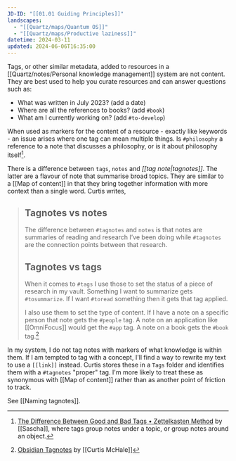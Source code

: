 ```yaml
---
JD-ID: "[[01.01 Guiding Principles]]"
landscapes:
  - "[[Quartz/maps/Quantum OS]]"
  - "[[Quartz/maps/Productive laziness]]"
datetime: 2024-03-11
updated: 2024-06-06T16:35:00
---
```

Tags, or other similar metadata, added to resources in a [[Quartz/notes/Personal knowledge management]] system are not content. They are best used to help you curate resources and can answer questions such as:

- What was written in July 2023? (add a date)
- Where are all the references to books? (add `#book`)
- What am I currently working on? (add `#to-develop`)

When used as markers for the content of a resource - exactly like keywords - an issue arises where one tag can mean multiple things. Is `#philosophy` a reference to a note that discusses a philosophy, or is it about philosophy itself[^1].

There is a difference between `tags`, `notes` and *[[tag note|tagnotes]]*. The latter are a flavour of note that summarise broad topics. They are similar to a [[Map of content]] in that they bring together information with more context than a single word. Curtis writes,

> ## Tagnotes vs notes
> The difference between `#tagnotes` and `notes` is that notes are summaries of reading and research I’ve been doing while `#tagnotes` are the connection points between that research.
>  
>  ## Tagnotes vs tags
>  When it comes to `#tags` I use those to set the status of a piece of research in my vault. Something I want to summarize gets `#tosummarize`. If I want `#toread` something then it gets that tag applied.
>  
>  I also use them to set the type of content. If I have a note on a specific person that note gets the `#people` tag. A note on an application like [[OmniFocus]] would get the `#app` tag. A note on a book gets the `#book` tag.[^2]

In my system, I do not tag notes with markers of what knowledge is within them. If I am tempted to tag with a concept, I'll find a way to rewrite my text to use a `[[link]]` instead. Curtis stores these in a `Tags` folder and identifies them with a `#tagnotes` "proper" tag. I'm more likely to treat these as synonymous with [[Map of content]] rather than as another point of friction to track.

See [[Naming tagnotes]].

[^1]: [The Difference Between Good and Bad Tags • Zettelkasten Method](https://zettelkasten.de/posts/object-tags-vs-topic-tags/) by [[Sascha]], where tags group notes under a topic, or group notes around an object.
[^2]: [Obsidian Tagnotes](https://curtismchale.ca/2021/07/26/obsidian-tagnotes/) by [[Curtis McHale]] 